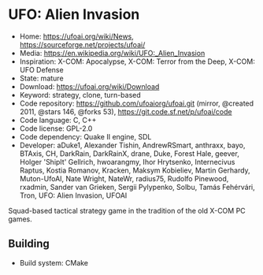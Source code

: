 # UFO: Alien Invasion

- Home: https://ufoai.org/wiki/News, https://sourceforge.net/projects/ufoai/
- Media: https://en.wikipedia.org/wiki/UFO:_Alien_Invasion
- Inspiration: X-COM: Apocalypse, X-COM: Terror from the Deep, X-COM: UFO Defense
- State: mature
- Download: https://ufoai.org/wiki/Download
- Keyword: strategy, clone, turn-based
- Code repository: https://github.com/ufoaiorg/ufoai.git (mirror, @created 2011, @stars 146, @forks 53), https://git.code.sf.net/p/ufoai/code
- Code language: C, C++
- Code license: GPL-2.0
- Code dependency: Quake II engine, SDL
- Developer: aDuke1, Alexander Tishin, AndrewRSmart, anthraxx, bayo, BTAxis, CH, DarkRain, DarkRainX, drane, Duke, Forest Hale, geever, Holger 'ShipIt' Gellrich, hwoarangmy, Ihor Hrytsenko, Internecivus Raptus, Kostia Romanov, Kracken, Maksym Kobieliev, Martin Gerhardy, Muton-UfoAI, Nate Wright, NateWr, radius75, Rudolfo Pinewood, rxadmin, Sander van Grieken, Sergii Pylypenko, Solbu, Tamás Fehérvári, Tron, UFO: Alien Invasion, UFOAI

Squad-based tactical strategy game in the tradition of the old X-COM PC games.

## Building

- Build system: CMake
